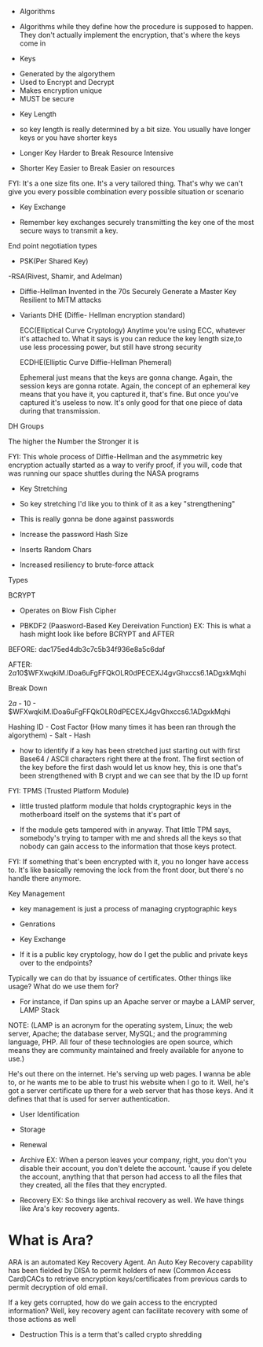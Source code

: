 

* Algorithms
- Algorithms while they define how the procedure is supposed to happen. They don't actually implement the encryption, that's where the keys come in

* Keys
- Generated by the algorythem
- Used to Encrypt and Decrypt 
- Makes encryption unique
- MUST be secure 

* Key Length
- so key length is really determined by a bit size. You usually have longer keys or you have shorter keys
- Longer Key
    Harder to Break
    Resource Intensive

- Shorter Key
    Easier to Break
    Easier on resources

FYI: It's a one size fits one. It's a very tailored thing. That's why we can't give you every possible combination every possible situation or scenario

* Key Exchange

- Remember key exchanges securely transmitting the key
 one of the most secure ways to transmit a key.

End point negotiation types
- PSK(Per Shared Key)

-RSA(Rivest, Shamir, and Adelman)

- Diffie-Hellman
    Invented in the 70s
    Securely Generate a Master Key
    Resilient to MiTM attacks
- Variants 
    DHE (Diffie- Hellman encryption standard)

    ECC(Elliptical Curve Cryptology)
     Anytime you're using ECC, whatever it's attached to. What it says is you can reduce the key length size,to use less processing power, but still have strong security

    ECDHE(Elliptic Curve Diffie-Hellman Phemeral)

    Ephemeral just means that the keys are gonna change. Again, the session keys are gonna rotate. Again, the concept of an ephemeral key means that you have it, you captured it, that's fine. But once you've captured it's useless to now. It's only good for that one piece of data during that transmission.
    
DH Groups

The higher the Number the Stronger it is

FYI: This whole process of Diffie-Hellman and the asymmetric key encryption actually started as a way to verify proof, if you will, code that was running our space shuttles during the NASA programs

* Key Stretching
- So key stretching I'd like you to think of it as a key "strengthening"
- This is really gonna be done against passwords

- Increase the password Hash Size
- Inserts Random Chars
- Increased resiliency to brute-force attack

Types

  BCRYPT
  - Operates on Blow Fish Cipher

  - PBKDF2 (Paasword-Based Key Dereivation Function)
EX: This is what a hash might look like before BCRYPT and AFTER

BEFORE: dac175ed4db3c7c5b34f936e8a5c6daf

AFTER:  $2a$10$WFXwqkiM.lDoa6uFgFFQkOLR0dPECEXJ4gvGhxccs6.1ADgxkMqhi

Break Down

$2a$  -  10 -  $WFXwqkiM.lDoa6uFgFFQkOLR0dPECEXJ4gvGhxccs6.1ADgxkMqhi


Hashing ID   -  Cost Factor (How many times it has been ran through the algorythem) -  Salt  -  Hash

- how to identify if a key has been stretched just starting out with first Base64 / ASCII characters right there at the front. The first section of the key before the first dash would let us know hey, this is one that's been strengthened with B crypt and we can see that by the ID up fornt


FYI: TPMS (Trusted Platform Module)
- little trusted platform module that holds cryptographic keys in the motherboard itself on the systems that it's part of

- If the module gets tampered with in anyway. That little TPM says, somebody's trying to tamper with me and shreds all the keys so that nobody can gain access to the information that those keys protect.

FYI: If something that's been encrypted with it, you no longer have access to. It's like basically removing the lock from the front door, but there's no handle there anymore.

Key Management

- key management is just a process of managing cryptographic keys

- Genrations

- Key Exchange

- If it is a public key cryptology, how do I get the public and private keys over to the endpoints? 

Typically we can do that by issuance of certificates. Other things like usage? What do we use them for? 
- For instance, if Dan spins up an Apache server or maybe a LAMP server, LAMP Stack

NOTE: (LAMP is an acronym for the operating system, Linux; the web server, Apache; the database server, MySQL; and the programming language, PHP. All four of these technologies are open source, which means they are community maintained and freely available for anyone to use.) 

He's out there on the internet. He's serving up web pages. I wanna be able to, or he wants me to be able to trust his website when I go to it. Well, he's got a server certificate up there for a web server that has those keys. And it defines that that is used for server authentication.

- User Identification

- Storage

- Renewal

- Archive
EX: When a person leaves your company, right, you don't you disable their account, you don't delete the account. 'cause if you delete the account, anything that that person had access to all the files that they created, all the files that they encrypted.

- Recovery
EX:
So things like archival recovery as well. We have things like Ara's key recovery agents.

# What is Ara?
ARA is an automated Key Recovery Agent. An Auto Key Recovery capability has been fielded by DISA to permit holders of new (Common Access Card)CACs to retrieve encryption keys/certificates from previous cards to permit decryption of old email.

 If a key gets corrupted, how do we gain access to the encrypted information? Well, key recovery agent can facilitate recovery with some of those actions as well

- Destruction
     This is a term that's called crypto shredding